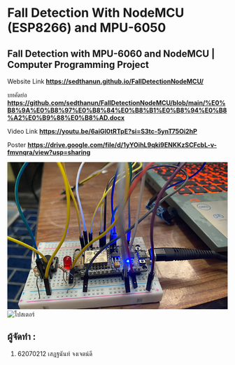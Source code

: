 # Fall Detection With NodeMCU (ESP8266) and MPU-6050

## Fall Detection with MPU-6060 and NodeMCU | Computer Programming Project

Website Link **https://sedthanun.github.io/FallDetectionNodeMCU/**

บทคัดย่อ **https://github.com/sedthanun/FallDetectionNodeMCU/blob/main/%E0%B8%9A%E0%B8%97%E0%B8%84%E0%B8%B1%E0%B8%94%E0%B8%A2%E0%B9%88%E0%B8%AD.docx**

Video Link **https://youtu.be/6aiGl0tRTpE?si=S3tc-5ynT75Oi2hP**

Poster **https://drive.google.com/file/d/1yYOihL9qki9ENKKzSCFcbL-v-fmvnqra/view?usp=sharing**

![ภาพการทดลอง](https://github.com/sedthanun/FallDetectionNodeMCU/blob/main/docs/img/board1.png)
![โปสเตอร์](https://github.com/sedthanun/FallDetectionNodeMCU/blob/main/docs/img/Fall_Detection_pos.png)


## ผู้จัดทำ :
1. 62070212 เสฏฐนันท์ จงเจตน์ดี

